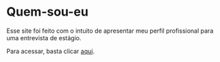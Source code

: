 # Quem-sou-eu

Esse site foi feito com o intuito de apresentar meu perfil profissional para uma entrevista de estágio.

Para acessar, basta clicar <a href="https://littlehopw.github.io/Quem-sou-eu/">aqui<a>.
